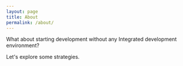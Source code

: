 ```yaml
---
layout: page
title: About
permalink: /about/
---
```


What about starting development without any Integrated development environment?

Let's explore some strategies.
